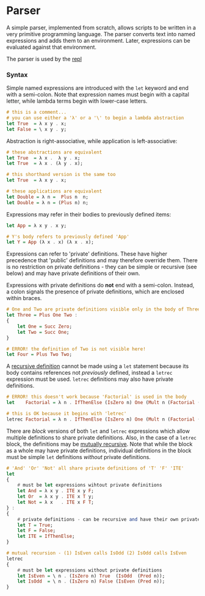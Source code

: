 # Parser
A simple parser, implemented from scratch, allows scripts to be written in a very primitive programming language. The parser converts text into named expressions and adds them to an environment. Later, expressions can be evaluated against that environment.

The parser is used by the [repl](./Repl.md)

### Syntax

Simple named expressions are introduced with the `let` keyword and end with a semi-colon. Note that expression names must begin with a capital letter, while lambda terms begin with lower-case letters.

````haskell
# this is a comment...
# you can use either a 'λ' or a '\' to begin a lambda abstraction
let True  = λ x y . x;
let False = \ x y . y;
````

Abstraction is right-associative, while application is left-associative:
````haskell
# these abstractions are equivalent
let True  = λ x .  λ y . x;
let True  = λ x . (λ y . x);

# this shorthand version is the same too
let True  = λ x y . x;

# these applications are equivalent
let Double = λ n =  Plus n  n;
let Double = λ n = (Plus n) n;
````

Expressions may refer in their bodies to previously defined items:
````haskell
let App = λ x y . x y;

# Y's body refers to previously defined 'App'
let Y = App (λ x . x) (λ x . x);
````

Expressions can refer to 'private' definitions. These have higher precedence that 'public' definitions and may therefore override them. There is no restriction on private definitions - they can be simple or recursive (see below) and may have private definitions of their own. 

Expressions with private definitions do **not** end with a semi-colon. Instead, a colon signals the presence of private definitions, which are enclosed within braces.

````haskell
# One and Two are private definitions visible only in the body of Three
let Three = Plus One Two :
{
    let One = Succ Zero;
    let Two = Succ One;
}

# ERROR! the definition of Two is not visible here!
let Four = Plus Two Two;
````

A [recursive definition](./SimpleRecursion.md) cannot be made using a `let` statement because its body contains references not *previously* defined, instead a `letrec` expression must be used. `letrec` definitions may also have private definitions.

````haskell
# ERROR! this doesn't work because 'Factorial' is used in the body
let    Factorial = λ n . IfThenElse (IsZero n) One (Mult n (Factorial (Pred n))) : {let One = Succ Zero;}

# this is OK because it begins with 'letrec'
letrec Factorial = λ n . IfThenElse (IsZero n) One (Mult n (Factorial (Pred n))) : {let One = Succ Zero;}
````
There are *block* versions of both `let` and `letrec` expressions which allow multiple definitions to share private definitions. Also, in the case of a `letrec` block, the definitions may be [mutually recursive](./MutualRecursion.md). Note that while the block as a whole may have private definitions, individual definitions in the block must be simple `let` definitions *without* private definitions.

````haskell
# 'And' 'Or' 'Not' all share private definitions of 'T' 'F' 'ITE'
let
{
    # must be let expressions wihtout private definitions
    let And = λ x y . ITE x y F;
    let Or  = λ x y . ITE x T y;
    let Not = λ x   . ITE x F T;
} :
{
    # private definitions - can be recursive and have their own private definitions
    let T = True;
    let F = False;
    let ITE = IfThenElse;
}

# mutual recursion - (1) IsEven calls IsOdd (2) IsOdd calls IsEven
letrec
{
    # must be let expressions without private definitions
    let IsEven = \ n . (IsZero n) True  (IsOdd  (Pred n));
    let IsOdd  = \ n . (IsZero n) False (IsEven (Pred n));
}
````

